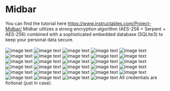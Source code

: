 # Midbar
You can find the tutorial here https://www.instructables.com/Project-Midbar/
Midbar utilizes a strong encryption algorithm (AES-256 + Serpent + AES-256) combined with a sophisticated embedded database (SQLite3) to keep your personal data secure.
<br></br>
![image text](https://github.com/Northstrix/Midbar/blob/main/Pictures/IMG_20220501_135019.jpg)
![image text](https://github.com/Northstrix/Midbar/blob/main/Pictures/IMG_20220501_104308.jpg)
![image text](https://github.com/Northstrix/Midbar/blob/main/Pictures/IMG_20220501_104652.jpg)
![image text](https://github.com/Northstrix/Midbar/blob/main/Pictures/IMG_20220501_110040.jpg)
![image text](https://github.com/Northstrix/Midbar/blob/main/Pictures/IMG_20220501_120144.jpg)
![image text](https://github.com/Northstrix/Midbar/blob/main/Pictures/IMG_20220501_120249.jpg)
![image text](https://github.com/Northstrix/Midbar/blob/main/Pictures/IMG_20220501_120332.jpg)
![image text](https://github.com/Northstrix/Midbar/blob/main/Pictures/IMG_20220501_120340.jpg)
![image text](https://github.com/Northstrix/Midbar/blob/main/Pictures/IMG_20220501_120343.jpg)
![image text](https://github.com/Northstrix/Midbar/blob/main/Pictures/IMG_20220501_120358.jpg)
![image text](https://github.com/Northstrix/Midbar/blob/main/Pictures/IMG_20220501_120438.jpg)
![image text](https://github.com/Northstrix/Midbar/blob/main/Pictures/IMG_20220501_120448.jpg)
![image text](https://github.com/Northstrix/Midbar/blob/main/Pictures/IMG_20220501_120454.jpg)
![image text](https://github.com/Northstrix/Midbar/blob/main/Pictures/IMG_20220501_122511.jpg)
![image text](https://github.com/Northstrix/Midbar/blob/main/Pictures/IMG_20220501_122614.jpg)
![image text](https://github.com/Northstrix/Midbar/blob/main/Pictures/IMG_20220501_123059.jpg)
![image text](https://github.com/Northstrix/Midbar/blob/main/Pictures/IMG_20220501_123214.jpg)
![image text](https://github.com/Northstrix/Midbar/blob/main/Pictures/IMG_20220501_123227.jpg)
![image text](https://github.com/Northstrix/Midbar/blob/main/Pictures/IMG_20220501_124001.jpg)
![image text](https://github.com/Northstrix/Midbar/blob/main/Pictures/IMG_20220501_125145.jpg)
![image text](https://github.com/Northstrix/Midbar/blob/main/Pictures/IMG_20220501_125246.jpg)
![image text](https://github.com/Northstrix/Midbar/blob/main/Pictures/IMG_20220501_125312.jpg)
![image text](https://github.com/Northstrix/Midbar/blob/main/Pictures/IMG_20220501_130548.jpg)
![image text](https://github.com/Northstrix/Midbar/blob/main/Pictures/IMG_20220501_133105.jpg)
![image text](https://github.com/Northstrix/Midbar/blob/main/Pictures/IMG_20220501_133514.jpg)
![image text](https://github.com/Northstrix/Midbar/blob/main/Pictures/IMG_20220501_135014.jpg)
![image text](https://github.com/Northstrix/Midbar/blob/main/Pictures/IMG_20220501_135742.jpg)
![image text](https://github.com/Northstrix/Midbar/blob/main/Pictures/IMG_20220501_180630.jpg)
![image text](https://github.com/Northstrix/Midbar/blob/main/Pictures/IMG_20220501_180745.jpg)
All credentials are fictional (just in case).
